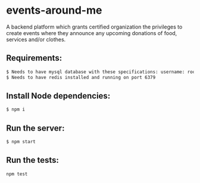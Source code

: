 # events-around-me
A backend platform which grants certified organization the privileges to create events where they announce any upcoming donations of food, services and/or clothes.

## Requirements:
```bash
$ Needs to have mysql database with these specifications: username: root, password: password, port: 3306 & database-name: events-around-me.
$ Needs to have redis installed and running on port 6379
```

## Install Node dependencies:
```bash
$ npm i
```
## Run the server:
```bash
$ npm start
```
## Run the tests:
```bash
npm test
```
